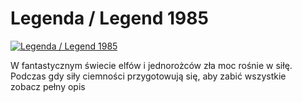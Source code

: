 Legenda / Legend 1985 
=============
[![Legenda / Legend 1985 ](http://vidos.pl/images/player.gif)](http://vidos.pl/legenda-legend-1985)

 W fantastycznym świecie elfów i jednorożców zła moc rośnie w siłę. Podczas gdy siły ciemności przygotowują się, aby zabić wszystkie zobacz pełny opis
